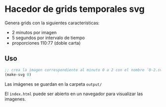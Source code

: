 # Hacedor de grids temporales svg

Genera grids con la siguientes características:

- 2 minutos por imagen
- 5 segundos por intervalo de tiempo
- proporciones 110:77 (doble carta)

## Uso

```clj
;; crea la imagen correspondiente al minuto 0 a 2 con el nombre `0-2.svg`
(make-svg 0)
```

Las imágenes se guardan en la carpeta `output/`

El `index.html` puede ser abierto en un navegador para visualizar las imagenes.
